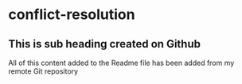 # conflict-resolution
## This is sub heading created on Github

All of this content added to the Readme file has been added from my remote Git repository
